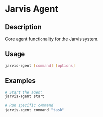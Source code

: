 # Jarvis Agent

## Description
Core agent functionality for the Jarvis system.

## Usage
```bash
jarvis-agent [command] [options]
```

## Examples
```bash
# Start the agent
jarvis-agent start

# Run specific command
jarvis-agent command "task"
```
